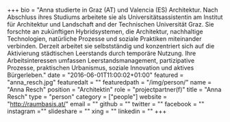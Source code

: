 +++
bio = "Anna studierte in Graz (AT) und Valencia (ES) Architektur. Nach Abschluss ihres Studiums arbeitete sie als Universitätsassistentin am Institut für Architektur und Landschaft and der Technischen Universität Graz. Sie forschte an zukünftigen Hybridsystemen, die Architektur, nachhaltige Technologien, natürliche Prozesse und soziale Praktiken miteinander verbinden. Derzeit arbeitet sie selbstständig und konzentriert sich auf die Aktivierung städtischen Leerstands durch temporäre Nutzung. Ihre Arbeitsinteressen umfassen Leerstandsmanagement, partizipative Prozesse, praktischen Urbanismus, soziale Innovation und aktives Bürgerleben."
date = "2016-06-01T11:00:02+01:00"
featured = "anna_resch.jpg"
featuredalt = ""
featuredpath = "/img/person/"
name = "Anna Resch"
position = "Architektin"
role = "projectpartner(f)"
title = "Anna Resch"
type = "person"
category = ["people"]
website = "http://raumbasis.at/"
email = ""
github = ""
twitter = ""
facebook = ""
instagram =""
slideshare = ""
xing = ""
linkedin = ""
+++
